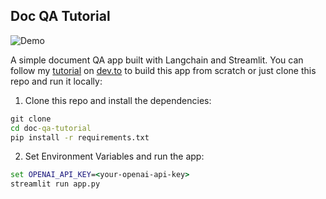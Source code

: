 ## Doc QA Tutorial

![Demo](https://dev-to-uploads.s3.amazonaws.com/uploads/articles/b7sl6lx63shjbwssbsfl.gif)

A simple document QA app built with Langchain and Streamlit. You can follow my [tutorial]() on [dev.to](https://dev.to/mmz001) to build this app from scratch or just clone this repo and run it locally:

1. Clone this repo and install the dependencies:

```cmd
git clone
cd doc-qa-tutorial
pip install -r requirements.txt
```

2. Set Environment Variables and run the app:

```cmd
set OPENAI_API_KEY=<your-openai-api-key>
streamlit run app.py
```
